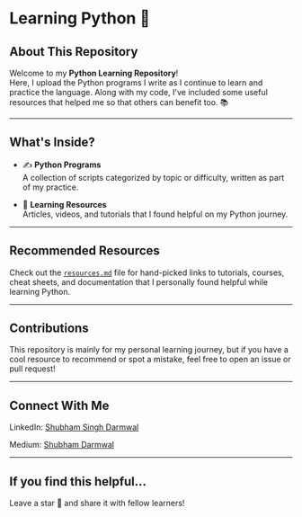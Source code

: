 # Learning Python 🐍

## About This Repository

Welcome to my **Python Learning Repository**!  
Here, I upload the Python programs I write as I continue to learn and practice the language. Along with my code, I've included some useful resources that helped me so that others can benefit too. 📚

---

## What's Inside?

- ✍️ **Python Programs**  
  A collection of scripts categorized by topic or difficulty, written as part of my practice.

- 🔗 **Learning Resources**  
  Articles, videos, and tutorials that I found helpful on my Python journey.

---

## Recommended Resources
Check out the [`resources.md`](./resources.md) file for hand-picked links to tutorials, courses, cheat sheets, and documentation that I personally found helpful while learning Python.

---

## Contributions
This repository is mainly for my personal learning journey, but if you have a cool resource to recommend or spot a mistake, feel free to open an issue or pull request!

---

## Connect With Me

LinkedIn: [Shubham Singh Darmwal
](https://www.linkedin.com/in/shubhamsinghdarmwal/)

Medium: [Shubham Darmwal](https://medium.com/@sdarmwal17)

---

## If you find this helpful...
Leave a star 🌟 and share it with fellow learners!
